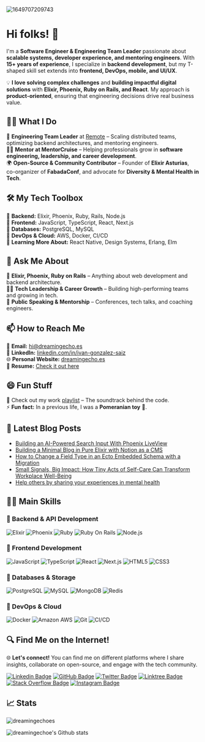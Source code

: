 ![1649707209743](https://user-images.githubusercontent.com/4928335/170882671-07624be5-b7c7-42a1-ad47-fd51e741501e.jpeg)

# Hi folks! 👋

I'm a **Software Engineer & Engineering Team Leader** passionate about **scalable systems, developer experience, and mentoring engineers**. With **15+ years of experience**, I specialize in **backend development**, but my T-shaped skill set extends into **frontend, DevOps, mobile, and UI/UX**.  

💡 **I love solving complex challenges** and **building impactful digital solutions** with **Elixir, Phoenix, Ruby on Rails, and React**. My approach is **product-oriented**, ensuring that engineering decisions drive real business value.  

## 👨‍💻 What I Do  
🏢 **Engineering Team Leader** at [Remote](https://remote.com) – Scaling distributed teams, optimizing backend architectures, and mentoring engineers.  
🧑‍🏫 **Mentor at MentorCruise** – Helping professionals grow in **software engineering, leadership, and career development**.  
🌍 **Open-Source & Community Contributor** – Founder of **Elixir Asturias**, co-organizer of **FabadaConf**, and advocate for **Diversity & Mental Health in Tech**.  

## 🛠️ My Tech Toolbox  
🔹 **Backend:** Elixir, Phoenix, Ruby, Rails, Node.js  
🔹 **Frontend:** JavaScript, TypeScript, React, Next.js  
🔹 **Databases:** PostgreSQL, MySQL  
🔹 **DevOps & Cloud:** AWS, Docker, CI/CD  
🔹 **Learning More About:** React Native, Design Systems, Erlang, Elm  

## 💬 Ask Me About  
🚀 **Elixir, Phoenix, Ruby on Rails** – Anything about web development and backend architecture.  
🧑‍💻 **Tech Leadership & Career Growth** – Building high-performing teams and growing in tech.  
🎤 **Public Speaking & Mentorship** – Conferences, tech talks, and coaching engineers.  

## 📫 How to Reach Me  
📩 **Email:** hi@dreamingecho.es  
💼 **LinkedIn:** [linkedin.com/in/ivan-gonzalez-saiz](https://linkedin.com/in/ivan-gonzalez-saiz)  
🌐 **Personal Website:** [dreamingecho.es](https://dreamingecho.es)  
📄 **Resume:** [Check it out here](https://drive.google.com/file/d/1qEyG1hSF9D-u7NoMJpIaaohVpo7IuXQk/view?usp=sharing)  

## 😄 Fun Stuff  
🎵 Check out my work [playlist](https://open.spotify.com/playlist/4Hppv1D8FYJd10TjoUz04e?si=8npxOv8dSw2qP433IsvXaw) – The soundtrack behind the code.  
⚡ **Fun fact:** In a previous life, I was a **Pomeranian toy** 🐶.  

## 📝 Latest Blog Posts
<!-- BLOG-POST-LIST:START -->
- [Building an AI-Powered Search Input With Phoenix LiveView](https://dreamingecho.es/blog/building-an-ai-powered-search-input-with-phoenix-liveview)
- [Building a Minimal Blog in Pure Elixir with Notion as a CMS](https://dreamingecho.es/blog/building-a-minimal-blog-in-pure-elixir-with-notion-as-a-cms)
- [How to Change a Field Type in an Ecto Embedded Schema with a Migration](https://dreamingecho.es/blog/how-to-change-a-field-type-in-an-ecto-embedded-schema-with-a-migration)
- [Small Signals, Big Impact: How Tiny Acts of Self-Care Can Transform Workplace Well-Being](https://dreamingecho.es/blog/small-signals-big-impact-workplace-self-care)
- [Help others by sharing your experiences in mental health](https://dreamingecho.es/blog/help-others-by-sharing-your-experiences-in-mental-health)
<!-- BLOG-POST-LIST:END -->

## 🧑‍💻 Main Skills  

### 🔹 Backend & API Development  
![Elixir](https://img.shields.io/badge/-Elixir-4e2a8e?style=flat-square&logo=elixir)
![Phoenix](https://img.shields.io/badge/-Phoenix-4e2a8e?style=flat-square&logo=elixir)
![Ruby](https://img.shields.io/badge/-Ruby-CC342D?style=flat-square&logo=ruby)
![Ruby On Rails](https://img.shields.io/badge/-Rails-D30001?style=flat-square&logo=ruby-on-rails)
![Node.js](https://img.shields.io/badge/-Node.js-339933?style=flat-square&logo=node.js)

### 🔹 Frontend Development  
![JavaScript](https://img.shields.io/badge/-JavaScript-F7DF1E?style=flat-square&logo=javascript&logoColor=black)
![TypeScript](https://img.shields.io/badge/-TypeScript-3178C6?style=flat-square&logo=typescript)
![React](https://img.shields.io/badge/-React-61DAFB?style=flat-square&logo=react&logoColor=black)
![Next.js](https://img.shields.io/badge/-Next.js-000000?style=flat-square&logo=next.js)
![HTML5](https://img.shields.io/badge/-HTML5-E34F26?style=flat-square&logo=html5&logoColor=white)
![CSS3](https://img.shields.io/badge/-CSS3-1572B6?style=flat-square&logo=css3)

### 🔹 Databases & Storage  
![PostgreSQL](https://img.shields.io/badge/-PostgreSQL-336791?style=flat-square&logo=postgresql&logoColor=white)
![MySQL](https://img.shields.io/badge/-MySQL-4479A1?style=flat-square&logo=mysql&logoColor=white)
![MongoDB](https://img.shields.io/badge/-MongoDB-47A248?style=flat-square&logo=mongodb&logoColor=white)
![Redis](https://img.shields.io/badge/-Redis-DC382D?style=flat-square&logo=redis&logoColor=white)

### 🔹 DevOps & Cloud  
![Docker](https://img.shields.io/badge/-Docker-2496ED?style=flat-square&logo=docker&logoColor=white)
![Amazon AWS](https://img.shields.io/badge/Amazon%20AWS-232F3E?style=flat-square&logo=amazon-aws)
![Git](https://img.shields.io/badge/-Git-F05032?style=flat-square&logo=git&logoColor=white)
![CI/CD](https://img.shields.io/badge/-CI/CD-0A66C2?style=flat-square&logo=githubactions&logoColor=white)

## 🔍 Find Me on the Internet!  

🌐 **Let's connect!** You can find me on different platforms where I share insights, collaborate on open-source, and engage with the tech community.  

[![Linkedin Badge](https://img.shields.io/badge/-LinkedIn-0A66C2?style=flat-square&logo=linkedin&logoColor=white)](https://www.linkedin.com/in/ivan-gonzalez-saiz/)
[![GitHub Badge](https://img.shields.io/badge/-GitHub-181717?style=flat-square&logo=github&logoColor=white)](https://github.com/dreamingechoes)
[![Twitter Badge](https://img.shields.io/badge/-Twitter-1D9BF0?style=flat-square&logo=twitter&logoColor=white)](https://twitter.com/dreamingechoes)
[![Linktree Badge](https://img.shields.io/badge/-Linktree-2ED3BA?style=flat-square&logo=linktree&logoColor=white)](https://linktr.ee/dreamingechoes)
[![Stack Overflow Badge](https://img.shields.io/badge/-Stack%20Overflow-f48024?style=flat-square&logo=stackoverflow&logoColor=white)](https://stackoverflow.com/users/5218888)
[![Instagram Badge](https://img.shields.io/badge/-Instagram-E4405F?style=flat-square&logo=instagram&logoColor=white)](https://instagram.com/dreamingechoes)

## 📈 Stats

<img src="https://komarev.com/ghpvc/?username=dreamingechoes&label=Profile%20views&color=0e75b6&style=flat" alt="dreamingechoes" /> </p>
![dreamingechoe's Github stats](https://github-readme-stats.vercel.app/api?username=dreamingechoes&show_icons=true&count_private=true)
